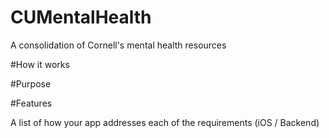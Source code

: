 # CUMentalHealth
A consolidation of Cornell's mental health resources

#How it works

#Purpose

#Features

A list of how your app addresses each of the requirements (iOS / Backend)

